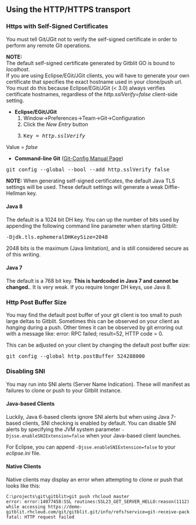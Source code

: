 
## Using the HTTP/HTTPS transport

### Https with Self-Signed Certificates
You must tell Git/JGit not to verify the self-signed certificate in order to perform any remote Git operations.

**NOTE:**  
The default self-signed certificate generated by Gitblit GO is bound to *localhost*.  
If you are using Eclipse/EGit/JGit clients, you will have to generate your own certificate that specifies the exact hostname used in your clone/push url.  
You must do this because Eclipse/EGit/JGit (< 3.0) always verifies certificate hostnames, regardless of the *http.sslVerify=false* client-side setting. 
 
- **Eclipse/EGit/JGit**
    1. Window->Preferences->Team->Git->Configuration
    2. Click the *New Entry* button
    3. <pre>Key = <em>http.sslVerify</em>
Value = <em>false</em></pre>
- **Command-line Git** ([Git-Config Manual Page](http://www.kernel.org/pub/software/scm/git/docs/git-config.html))  
<pre>git config --global --bool --add http.sslVerify false</pre>

**NOTE:**
When generating self-signed certificates, the default Java TLS settings will be used. These default settings will generate a weak Diffie-Hellman key.
#### Java 8
The default is a 1024 bit DH key.
You can up the number of bits used by appending the following command line parameter when starting Gitblit:
<pre>-Djdk.tls.ephemeralDHKeySize=2048</pre>
2048 bits is the maximum (Java limitation), and is still considered secure as of this writing.
#### Java 7
The default is a 768 bit key. <b>This is hardcoded in Java 7 and cannot be changed.</b>. It is very weak. If you require longer DH keys, use Java 8.

### Http Post Buffer Size
You may find the default post buffer of your git client is too small to push large deltas to Gitblit.  Sometimes this can be observed on your client as *hanging* during a push.  Other times it can be observed by git erroring out with a message like: error: RPC failed; result=52, HTTP code = 0.

This can be adjusted on your client by changing the default post buffer size:
<pre>git config --global http.postBuffer 524288000</pre>

### Disabling SNI

You may run into SNI alerts (Server Name Indication).  These will manifest as failures to clone or push to your Gitblit instance.

#### Java-based Clients

Luckily, Java 6-based clients ignore SNI alerts but when using Java 7-based clients, SNI checking is enabled by default.  You can disable SNI alerts by specifying the JVM system parameter `-Djsse.enableSNIExtension=false` when your Java-based client launches.

For Eclipse, you can append `-Djsse.enableSNIExtension=false` to your *eclipse.ini* file.

#### Native Clients

Native clients may display an error when attempting to clone or push that looks like this:

```
C:\projects\git\gitblit>git push rhcloud master
error: error:14077458:SSL routines:SSL23_GET_SERVER_HELLO:reason(1112) while accessing https://demo-gitblit.rhcloud.com/git/gitblit.git/info/refs?service=git-receive-pack
fatal: HTTP request failed
```

